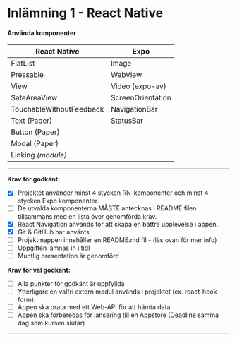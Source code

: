 # Inlämning 1 - React Native

#### Använda komponenter

| React Native             | Expo              |
| ------------------------ | ----------------- |
| FlatList                 | Image             |
| Pressable                | WebView           |
| View                     | Video (expo-av)   |
| SafeAreaView             | ScreenOrientation |
| TouchableWithoutFeedback | NavigationBar     |
| Text (Paper)             | StatusBar         |
| Button (Paper)           |                   |
| Modal (Paper)            |                   |
| Linking _(module)_       |                   |

---

**Krav för godkänt:**

- [x] Projektet använder minst 4 stycken RN-komponenter och minst 4 stycken Expo
      komponenter.
- [ ] De utvalda komponenterna MÅSTE antecknas i README filen tillsammans med en
      lista över genomförda krav.
- [x] React Navigation används för att skapa en bättre upplevelse i appen.
- [x] Git & GitHub har använts
- [ ] Projektmappen innehåller en README.md fil - (läs ovan för mer info)
- [ ] Uppgiften lämnas in i tid!
- [ ] Muntlig presentation är genomförd

**Krav för väl godkänt:**

- [ ] Alla punkter för godkänt är uppfyllda
- [ ] Ytterligare en valfri extern modul används i projektet (ex. react-hook-form).
- [ ] Appen ska prata med ett Web-API för att hämta data.
- [ ] Appen ska förberedas för lansering till en Appstore (Deadline samma dag som kursen
      slutar)

---
